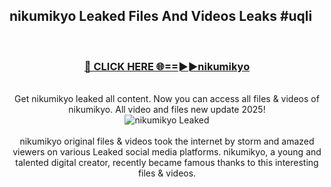 ## nikumikyo Leaked Files And Videos Leaks #uqli
<br>
<div align="center">
<h3><a href="https://watchclip.my.id/nikumikyo" rel="nofollow">🔴 CLICK HERE 🌐==►►nikumikyo</a></h3>
<br>
Get nikumikyo leaked all content. Now you can access all files & videos of nikumikyo. All video and files new update 2025!
<br>
<a href="https://watchclip.my.id/nikumikyo" rel="nofollow" data-target="animated-image.originalLink"><img src="https://i.ibb.co.com/WyWwxjT/player-gif2.gif" alt="nikumikyo Leaked" style="max-width: 100%; display: inline-block;" data-target="animated-image.originalImage"></a>
<br><br>
nikumikyo original files & videos took the internet by storm and amazed viewers on various Leaked social media platforms. nikumikyo, a young and talented digital creator, recently became famous thanks to this interesting files & videos.
</div>
<br>